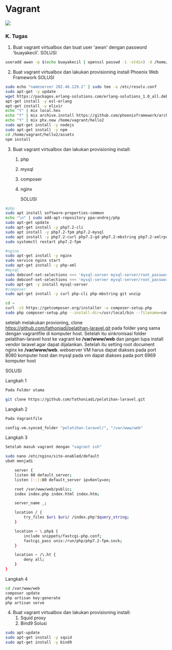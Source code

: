 # Vagrant

![](https://blog.theodo.fr/wp-content/uploads/2017/07/Vagrant.png)

### K. Tugas
1. Buat vagrant virtualbox dan buat user 'awan' dengan password 'buayakecil'.
SOLUSI
```bash
useradd awan -p $(echo buayakecil | openssl passwd -1 -stdin) -d /home/awankecil -m
```
2. Buat vagrant virtualbox dan lakukan provisioning install Phoenix Web Framework
SOLUSI
```bash
sudo echo "nameserver 202.46.129.2" | sudo tee -a /etc/resolv.conf
sudo apt-get -y update
wget https://packages.erlang-solutions.com/erlang-solutions_1.0_all.deb && dpkg -i erlang-solutions_1.0_all.deb
apt-get install -y esl-erlang
apt-get install -y elixir
echo "Y" | mix local.hex
echo "Y" | mix archive.install https://github.com/phoenixframework/archives/raw/master/phx_new.ez
echo "Y" | mix phx.new /home/vagrant/hello2
sudo apt-get install -y nodejs
sudo apt-get install -y npm
cd /home/vagrant/hello2/assets
npm install
```
3. Buat vagrant virtualbox dan lakukan provisioning install:
	1. php
	2. mysql
	3. composer
	4. nginx

		SOLUSI
```bash
#php
sudo apt install software-properties-common
echo "\n" | sudo add-apt-repository ppa:ondrej/php
sudo apt-get update
sudo apt-get install -y php7.2-cli
sudo apt install -y php7.2-fpm php7.2-mysql
sudo apt install -y php7.2-curl php7.2-gd php7.2-mbstring php7.2-xmlrpc php7.2-xml php7.2-zip
sudo systemctl restart php7.2-fpm

#nginx
sudo apt-get install -y nginx
sudo service nginx start
sudo apt-get install -y php-xml
#mysql
sudo debconf-set-selections <<< 'mysql-server mysql-server/root_password password oke'
sudo debconf-set-selections <<< 'mysql-server mysql-server/root_password_again password oke'
sudo apt-get -y install mysql-server
#composer
sudo apt-get install -y curl php-cli php-mbstring git unzip

cd ~
curl -sS https://getcomposer.org/installer -o composer-setup.php
sudo php composer-setup.php --install-dir=/usr/local/bin --filename=composer
```

setelah melakukan provioning, clone https://github.com/fathoniadi/pelatihan-laravel.git pada folder yang sama dengan vagrantfile di komputer host. Setelah itu sinkronisasi folder pelatihan-laravel host ke vagrant ke **/var/www/web** dan jangan lupa install vendor laravel agar dapat dijalankan. Setelah itu setting root document nginx ke **/var/www/web**. webserver VM harus dapat diakses pada port 8080 komputer host dan mysql pada vm dapat diakses pada port 6969 komputer host

SOLUSI

Langkah 1
```bash
Pada Folder utama

git clone https://github.com/fathoniadi/pelatihan-laravel.git
```
Langkah 2
```bash
Pada Vagrantfile

config.vm.synced_folder "pelatihan-laravel/", "/var/www/web"
```
Langkah 3
```bash
Setelah masuh vagrant dengan "vagrant ssh"

sudo nano /etc/nginx/site-enabled/default
ubah menjadi

	server {
	listen 80 default_server;
	listen [::]:80 default_server ipv6only=on;

	root /var/www/web/public;
	index index.php index.html index.htm;

	server_name _;

	location / {
		try_files $uri $uri/ /index.php?$query_string;
	}

	location ~ \.php$ {
		include snippets/fastcgi-php.conf;
		fastcgi_pass unix:/run/php/php7.2-fpm.sock;
	}

	location ~ /\.ht {
		deny all;
	}
}
```

Langkah 4
```bash
cd /var/www/web
composer update
php artisan key:generate
php artisan serve
```
	
4. Buat vagrant virtualbox dan lakukan provisioning install:
	1. Squid proxy
	2. Bind9
Solusi
```bash
sudo apt-update
sudo apt-get install -y squid
sudo apt-get install -y bind9
```
	